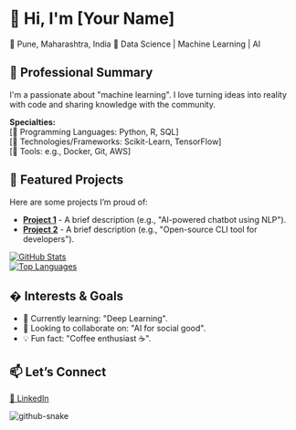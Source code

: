 # 👋 Hi, I'm [Your Name] 

📍 Pune, Maharashtra, India
💼 Data Science | Machine Learning | AI

## 💼 Professional Summary
I'm a passionate about "machine learning". I love turning ideas into reality with code and sharing knowledge with the community.

**Specialties:**  
[🔹 Programming Languages: Python, R, SQL]  
[🔹 Technologies/Frameworks: Scikit-Learn, TensorFlow]  
[🔹 Tools: e.g., Docker, Git, AWS]

## 🚀 Featured Projects
Here are some projects I’m proud of:
- **[Project 1](https://github.com/anishgitflow/project1)** - A brief description (e.g., "AI-powered chatbot using NLP").  
- **[Project 2](https://github.com/anishgitflow/project2)** - A brief description (e.g., "Open-source CLI tool for developers").  

[![GitHub Stats](https://github-readme-stats.vercel.app/api?username=anishgitflow&show_icons=true&theme=dark)](https://github.com/anishgitflow)  
[![Top Languages](https://github-readme-stats.vercel.app/api/top-langs/?username=anishgitflow&layout=compact&theme=dark)](https://github.com/anishgitflow)

## � Interests & Goals
- 🌱 Currently learning: "Deep Learning".  
- 🤝 Looking to collaborate on: "AI for social good".  
- 💡 Fun fact: "Coffee enthusiast ☕".  

## 📫 Let’s Connect
[🔗 LinkedIn](https://linkedin.com/in/anish--chandlekar) 

<picture>
  <source media="(prefers-color-scheme: dark)" srcset="https://raw.githubusercontent.com/tobiasmeyhoefer/tobiasmeyhoefer/output/github-snake-dark.svg" />
  <source media="(prefers-color-scheme: light)" srcset="https://raw.githubusercontent.com/tobiasmeyhoefer/tobiasmeyhoefer/output/github-snake.svg" />
  <img alt="github-snake" src="https://raw.githubusercontent.com/tobiasmeyhoefer/tobiasmeyhoefer/output/github-snake.svg" />
</picture>
